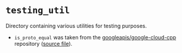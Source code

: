 # `testing_util`

Directory containing various utilities for testing purposes.

- `is_proto_equal` was taken from the [googleapis/google-cloud-cpp][]
  repository ([source file][is-proto-equal]).

[googleapis/google-cloud-cpp]: https://github.com/googleapis/google-cloud-cpp
[is-proto-equal]: https://github.com/googleapis/google-cloud-cpp/tree/a09f1358b3420fec9848629d2255a84e39182c45/google/cloud/testing_util
